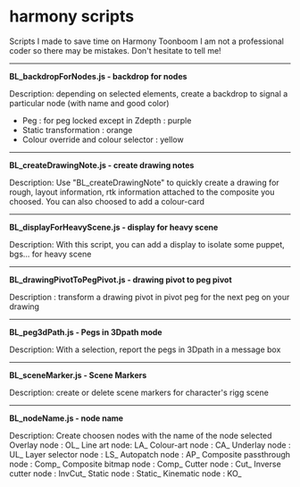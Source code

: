 # harmony scripts 

Scripts I made to save time on Harmony Toonboom 
I am not a professional coder so there may be mistakes. Don't hesitate to tell me!

------------------------------


**BL_backdropForNodes.js - backdrop for nodes**

Description: depending on selected elements, create a backdrop to signal a particular node (with name and good color)
- Peg : for peg locked except in Zdepth : purple
- Static transformation : orange
- Colour override and colour selector : yellow

------------------------------

**BL_createDrawingNote.js - create drawing notes**

Description: Use "BL_createDrawingNote" to quickly create a drawing for rough, layout information, rtk information attached to the composite you choosed. You can also choosed to add a colour-card

------------------------------


**BL_displayForHeavyScene.js - display for heavy scene**

Description: With this script, you can add a display to isolate some puppet, bgs... for heavy scene

------------------------------

**BL_drawingPivotToPegPivot.js - drawing pivot to peg pivot**

Description : transform a drawing pivot in pivot peg for the next peg on your drawing 

------------------------------

**BL_peg3dPath.js - Pegs in 3Dpath mode**

Description: With a selection, report the pegs in 3Dpath in a message box

------------------------------

**BL_sceneMarker.js - Scene Markers**

Description: create or delete scene markers for character's rigg scene 

------------------------------

**BL_nodeName.js - node name**

Description: Create choosen nodes with the name of the node selected
Overlay node : OL_
Line art node: LA_
Colour-art node : CA_
Underlay node : UL_
Layer selector node : LS_ 
Autopatch node : AP_
Composite passthrough node : Comp_
Composite bitmap node : Comp_
Cutter node : Cut_
Inverse cutter node : InvCut_
Static node : Static_
Kinematic node : KO_
